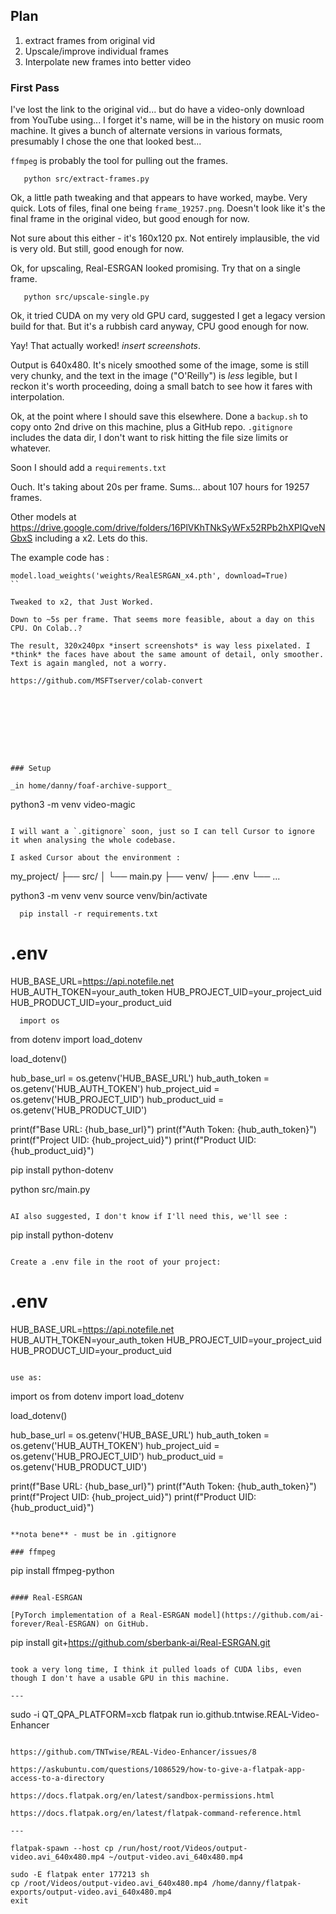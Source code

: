 ## Plan

1. extract frames from original vid
2. Upscale/improve individual frames
3. Interpolate new frames into better video

### First Pass

I've lost the link to the original vid... but do have a video-only download from YouTube using... I forget it's name, will be in the history on music room machine. It gives a bunch of alternate versions in various formats, presumably I chose the one that looked best...

`ffmpeg` is probably the tool for pulling out the frames.

```
   python src/extract-frames.py
```

Ok, a little path tweaking and that appears to have worked, maybe. Very quick. Lots of files, final one being `frame_19257.png`. Doesn't look like it's the final frame in the original video, but good enough for now.

Not sure about this either - it's 160x120 px. Not entirely implausible, the vid is very old. But still, good enough for now.

Ok, for upscaling, Real-ESRGAN looked promising. Try that on a single frame.

```
   python src/upscale-single.py
```

Ok, it tried CUDA on my very old GPU card, suggested I get a legacy version build for that. But it's a rubbish card anyway, CPU good enough for now.

Yay! That actually worked! _insert screenshots_.

Output is 640x480. It's nicely smoothed some of the image, some is still very chunky, and the text in the image ("O'Reilly") is _less_ legible, but I reckon it's worth proceeding, doing a small batch to see how it fares with interpolation.

Ok, at the point where I should save this elsewhere. Done a `backup.sh` to copy onto 2nd drive on this machine, plus a GitHub repo. `.gitignore` includes the data dir, I don't want to risk hitting the file size limits or whatever.

Soon I should add a `requirements.txt`

Ouch. It's taking about 20s per frame. Sums... about 107 hours for 19257 frames.

Other models at https://drive.google.com/drive/folders/16PlVKhTNkSyWFx52RPb2hXPIQveNGbxS including a x2. Lets do this.

The example code has :

```
model.load_weights('weights/RealESRGAN_x4.pth', download=True)
``

Tweaked to x2, that Just Worked.

Down to ~5s per frame. That seems more feasible, about a day on this CPU. On Colab..?

The result, 320x240px *insert screenshots* is way less pixelated. I *think* the faces have about the same amount of detail, only smoother. Text is again mangled, not a worry.

https://github.com/MSFTserver/colab-convert









### Setup

_in home/danny/foaf-archive-support_

```

python3 -m venv video-magic

```

I will want a `.gitignore` soon, just so I can tell Cursor to ignore it when analysing the whole codebase.

I asked Cursor about the environment :

```

my_project/
├── src/
│ └── main.py
├── venv/
├── .env
└── ...

python3 -m venv venv
source venv/bin/activate

      pip install -r requirements.txt

# .env

HUB_BASE_URL=https://api.notefile.net
HUB_AUTH_TOKEN=your_auth_token
HUB_PROJECT_UID=your_project_uid
HUB_PRODUCT_UID=your_product_uid

      import os

from dotenv import load_dotenv

load_dotenv()

hub_base_url = os.getenv('HUB_BASE_URL')
hub_auth_token = os.getenv('HUB_AUTH_TOKEN')
hub_project_uid = os.getenv('HUB_PROJECT_UID')
hub_product_uid = os.getenv('HUB_PRODUCT_UID')

print(f"Base URL: {hub_base_url}")
print(f"Auth Token: {hub_auth_token}")
print(f"Project UID: {hub_project_uid}")
print(f"Product UID: {hub_product_uid}")

pip install python-dotenv

python src/main.py

```

AI also suggested, I don't know if I'll need this, we'll see :

```

pip install python-dotenv

```

Create a .env file in the root of your project:

```

# .env

HUB_BASE_URL=https://api.notefile.net
HUB_AUTH_TOKEN=your_auth_token
HUB_PROJECT_UID=your_project_uid
HUB_PRODUCT_UID=your_product_uid

```

use as:

```

import os
from dotenv import load_dotenv

load_dotenv()

hub_base_url = os.getenv('HUB_BASE_URL')
hub_auth_token = os.getenv('HUB_AUTH_TOKEN')
hub_project_uid = os.getenv('HUB_PROJECT_UID')
hub_product_uid = os.getenv('HUB_PRODUCT_UID')

print(f"Base URL: {hub_base_url}")
print(f"Auth Token: {hub_auth_token}")
print(f"Project UID: {hub_project_uid}")
print(f"Product UID: {hub_product_uid}")

```

**nota bene** - must be in .gitignore

### ffmpeg

```

pip install ffmpeg-python

```

#### Real-ESRGAN

[PyTorch implementation of a Real-ESRGAN model](https://github.com/ai-forever/Real-ESRGAN) on GitHub.

```

pip install git+https://github.com/sberbank-ai/Real-ESRGAN.git

```

took a very long time, I think it pulled loads of CUDA libs, even though I don't have a usable GPU in this machine.

---

```

sudo -i
QT_QPA_PLATFORM=xcb
flatpak run io.github.tntwise.REAL-Video-Enhancer

```

https://github.com/TNTwise/REAL-Video-Enhancer/issues/8

https://askubuntu.com/questions/1086529/how-to-give-a-flatpak-app-access-to-a-directory

https://docs.flatpak.org/en/latest/sandbox-permissions.html

https://docs.flatpak.org/en/latest/flatpak-command-reference.html

---

flatpak-spawn --host cp /run/host/root/Videos/output-video.avi_640x480.mp4 ~/output-video.avi_640x480.mp4

sudo -E flatpak enter 177213 sh
cp /root/Videos/output-video.avi_640x480.mp4 /home/danny/flatpak-exports/output-video.avi_640x480.mp4
exit
```
